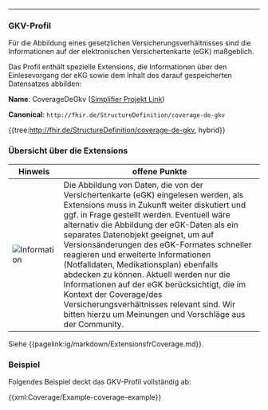 ----
### GKV-Profil

Für die Abbildung eines gesetzlichen Versicherungsverhältnisses sind die Informationen auf der elektronischen Versichertenkarte (eGK) maßgeblich.

Das Profil enthält spezielle Extensions, die Informationen über den Einlesevorgang der eKG sowie dem Inhalt des darauf gespeicherten Datensatzes abbilden:

**Name**: CoverageDeGkv ([Simplifier Projekt Link](https://simplifier.net/resolve?canonical=http://fhir.de/StructureDefinition/coverage-de-gkv&scope=de.basisprofil.r4@1.5.1))

**Canonical**: `http://fhir.de/StructureDefinition/coverage-de-gkv`

{{tree:http://fhir.de/StructureDefinition/coverage-de-gkv, hybrid}}

### Übersicht über die Extensions

| Hinweis | offene Punkte |
|---------|---------------------|
|![Information](https://wiki.hl7.de/images/thumb/Under_construction_icon-blue.svg/100px-Under_construction_icon-blue.svg.png)| Die Abbildung von Daten, die von der Versichertenkarte (eGK) eingelesen werden, als Extensions muss in Zukunft weiter diskutiert und ggf. in Frage gestellt werden. Eventuell wäre alternativ die Abbildung der eGK-Daten als ein separates Datenobjekt geeignet, um auf Versionsänderungen des eGK-Formates schneller reagieren und erweiterte Informationen (Notfalldaten, Medikationsplan) ebenfalls abdecken zu können. Aktuell werden nur die Informationen auf der eGK berücksichtigt, die im Kontext der Coverage/des Versicherungsverhältnisses relevant sind. Wir bitten hierzu um Meinungen und Vorschläge aus der Community.|

Siehe {{pagelink:ig/markdown/ExtensionsfrCoverage.md}}.

### Beispiel

Folgendes Beispiel deckt das GKV-Profil vollständig ab:

{{xml:Coverage/Example-coverage-example}}

